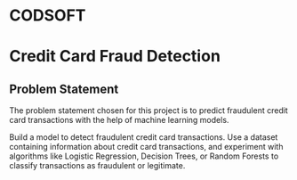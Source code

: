 # CODSOFT
# Credit Card Fraud Detection
## Problem Statement
The problem statement chosen for this project is to predict fraudulent credit card transactions with the help of machine learning models.

Build a model to detect fraudulent credit card transactions. Use a dataset containing information about credit card transactions, and experiment with algorithms like Logistic Regression, Decision Trees, or Random Forests to classify transactions as fraudulent or legitimate.
